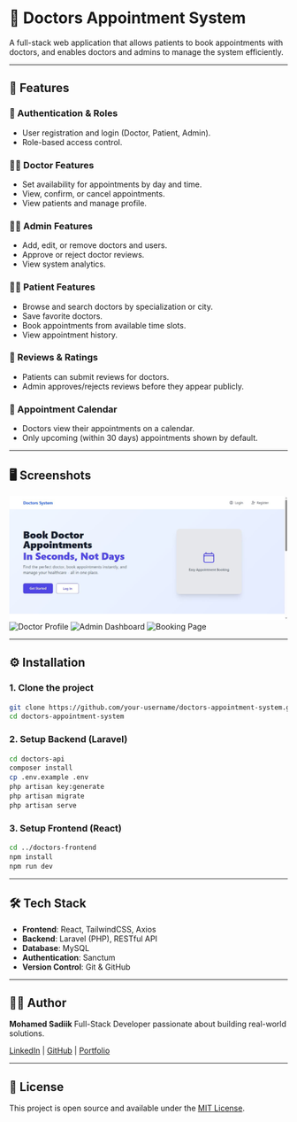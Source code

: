# 🏥 Doctors Appointment System

A full-stack web application that allows patients to book appointments with doctors, and enables doctors and admins to manage the system efficiently.

---

## 🚀 Features

### 👤 Authentication & Roles

* User registration and login (Doctor, Patient, Admin).
* Role-based access control.

### 🧑‍⚕️ Doctor Features

* Set availability for appointments by day and time.
* View, confirm, or cancel appointments.
* View patients and manage profile.

### 🧑‍💼 Admin Features

* Add, edit, or remove doctors and users.
* Approve or reject doctor reviews.
* View system analytics.

### 🧑‍💊 Patient Features

* Browse and search doctors by specialization or city.
* Save favorite doctors.
* Book appointments from available time slots.
* View appointment history.

### 💬 Reviews & Ratings

* Patients can submit reviews for doctors.
* Admin approves/rejects reviews before they appear publicly.

### 📅 Appointment Calendar

* Doctors view their appointments on a calendar.
* Only upcoming (within 30 days) appointments shown by default.

---

## 🖥️ Screenshots


![Homepage](./screenshots/home.JPG)
![Doctor Profile](./screenshots/Doctor%20Profile.JPG)
![Admin Dashboard](./screenshots/Admin%20Dashboard.JPG)
![Booking Page](./screenshots/Booking%20Page.JPG)

---

## ⚙️ Installation

### 1. Clone the project

```bash
git clone https://github.com/your-username/doctors-appointment-system.git
cd doctors-appointment-system
```

### 2. Setup Backend (Laravel)

```bash
cd doctors-api
composer install
cp .env.example .env
php artisan key:generate
php artisan migrate
php artisan serve
```

### 3. Setup Frontend (React)

```bash
cd ../doctors-frontend
npm install
npm run dev
```

---

## 🛠️ Tech Stack

* **Frontend**: React, TailwindCSS, Axios
* **Backend**: Laravel (PHP), RESTful API
* **Database**: MySQL
* **Authentication**: Sanctum
* **Version Control**: Git & GitHub

---

## 👨‍💻 Author

**Mohamed Sadiik**
Full-Stack Developer passionate about building real-world solutions.

[LinkedIn](https://www.linkedin.com/in/mohamed-sadik-43445825b/) | [GitHub](https://github.com/mosadikdev) | [Portfolio](https://mohameddevportfolio.netlify.app/)

---

## 📄 License

This project is open source and available under the [MIT License](LICENSE).
